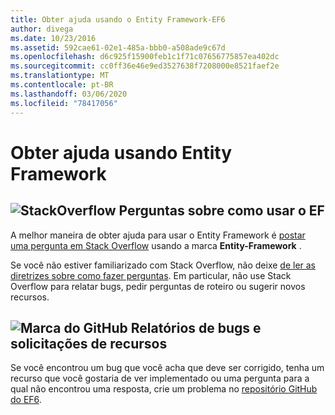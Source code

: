 ```yaml
---
title: Obter ajuda usando o Entity Framework-EF6
author: divega
ms.date: 10/23/2016
ms.assetid: 592cae61-02e1-485a-bbb0-a508ade9c67d
ms.openlocfilehash: d6c925f15900feb1c1f71c07656775857ea402dc
ms.sourcegitcommit: cc0ff36e46e9ed3527638f7208000e8521faef2e
ms.translationtype: MT
ms.contentlocale: pt-BR
ms.lasthandoff: 03/06/2020
ms.locfileid: "78417056"
---
```

# <a name="get-help-using-entity-framework"></a>Obter ajuda usando Entity Framework
## <a name="stackoverflow-questions-about-using-ef"></a>![StackOverflow](~/ef6/media/stackoverflow.png) Perguntas sobre como usar o EF  

A melhor maneira de obter ajuda para usar o Entity Framework é [postar uma pergunta em Stack Overflow](https://stackoverflow.com/questions/ask) usando a marca **Entity-Framework** .  

Se você não estiver familiarizado com Stack Overflow, não deixe [de ler as diretrizes sobre como fazer perguntas](https://stackoverflow.com/help/asking). Em particular, não use Stack Overflow para relatar bugs, pedir perguntas de roteiro ou sugerir novos recursos.  

## <a name="github-mark-bug-reports-and-feature-requests"></a>![Marca do GitHub](~/ef6/media/github-mark-32px.png) Relatórios de bugs e solicitações de recursos  

Se você encontrou um bug que você acha que deve ser corrigido, tenha um recurso que você gostaria de ver implementado ou uma pergunta para a qual não encontrou uma resposta, crie um problema no [repositório GitHub do EF6](https://github.com/aspnet/EntityFramework6/issues).
